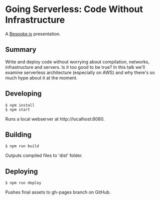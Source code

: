 # Going Serverless: Code Without Infrastructure

A [Bespoke.js](http://markdalgleish.com/projects/bespoke.js) presentation.

## Summary
Write and deploy code without worrying about compilation, networks, infrastructure and servers. Is it too good to be true? In this talk we'll examine serverless architecture (especially on AWS) and why there's so much hype about it at the moment.

## Developing

```
$ npm install
$ npm start
```

Runs a local webserver at http://localhost:8080.

## Building

```
$ npm run build
```

Outputs compiled files to 'dist' folder.

## Deploying

```
$ npm run deploy
```

Pushes final assets to gh-pages branch on GitHub.
